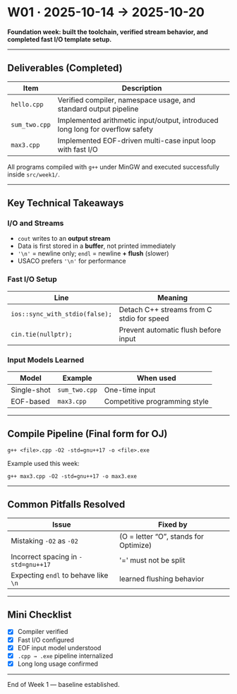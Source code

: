# W01 · 2025-10-14 → 2025-10-20

**Foundation week: built the toolchain, verified stream behavior, and completed fast I/O template setup.**

---

## Deliverables (Completed)

| Item | Description |
|------|-------------|
| `hello.cpp` | Verified compiler, namespace usage, and standard output pipeline |
| `sum_two.cpp` | Implemented arithmetic input/output, introduced long long for overflow safety |
| `max3.cpp` | Implemented EOF-driven multi-case input loop with fast I/O |

All programs compiled with `g++` under MinGW and executed successfully inside `src/week1/`.

---

## Key Technical Takeaways

### I/O and Streams
- `cout` writes to an **output stream**
- Data is first stored in a **buffer**, not printed immediately
- `'\n'` = newline only; `endl` = newline **+ flush** (slower)
- USACO prefers `'\n'` for performance

### Fast I/O Setup
| Line | Meaning |
|------|---------|
| `ios::sync_with_stdio(false);` | Detach C++ streams from C stdio for speed |
| `cin.tie(nullptr);` | Prevent automatic flush before input |

### Input Models Learned
| Model | Example | When used |
|-------|---------|-----------|
| Single-shot | `sum_two.cpp` | One-time input |
| EOF-based | `max3.cpp` | Competitive programming style |

---

## Compile Pipeline (Final form for OJ)

```
g++ <file>.cpp -O2 -std=gnu++17 -o <file>.exe
```

Example used this week:
```
g++ max3.cpp -O2 -std=gnu++17 -o max3.exe
```

---

## Common Pitfalls Resolved

| Issue | Fixed by |
|------|-----------|
| Mistaking `-O2` as `-02` | (O = letter “O”, stands for Optimize) |
| Incorrect spacing in `-std=gnu++17` | '=' must not be split |
| Expecting `endl` to behave like `\n` | learned flushing behavior |

---

## Mini Checklist

- [x] Compiler verified
- [x] Fast I/O configured
- [x] EOF input model understood
- [x] `.cpp → .exe` pipeline internalized
- [x] Long long usage confirmed

---

End of Week 1 — baseline established.

